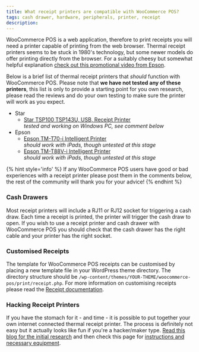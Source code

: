 ```yaml
---
title: What receipt printers are compatible with WooCommerce POS?
tags: cash drawer, hardware, peripherals, printer, receipt
description: 
---
```


WooCommerce POS is a web application, therefore to print receipts you will need a printer capable of printing from the web browser. Thermal receipt printers seems to be stuck in 1980's technology, but some newer models do offer printing directly from the browser. For a suitably cheesy but somewhat helpful explanation [check out this promotional video from Epson](https://www.youtube.com/watch?v=igg6yepW0rw). 

Below is a brief list of thermal receipt printers that _should_ function with WooCommerce POS. Please note that **we have not tested any of these printers**, this list is only to provide a starting point for you own research, please read the reviews and do your own testing to make sure the printer will work as you expect.

*   Star
    *   [Star TSP100 TSP143U, USB, Receipt Printer](http://www.amazon.com/Star-TSP100-TSP143U-Receipt-Printer/dp/B000FCP92C)  
        _tested and working on Windows PC, see comment below_
*   Epson
    *   [Epson TM-T70-i Intelligent Printer](http://www.epson.com.au/pos/products/receiptprinters/DisplayMain.asp?id=TM-T70-i)  
        _should work with iPads, though untested at this stage_
    *   [Epson TM-T88V-i Intelligent Printer](http://www.epson.com.au/pos/products/receiptprinters/DisplayMain.asp?id=tmt88v-i)  
        _should work with iPads, though untested at this stage_

{% hint style='info' %}
If any WooCommerce POS users have good or bad experiences with a receipt printer please post them in the comments below, the rest of the community will thank you for your advice!
{% endhint %}

### Cash Drawers

Most receipt printers will include a RJ11 or RJ12 socket for triggering a cash draw. Each time a receipt is printed, the printer will trigger the cash draw to open. If you wish to use a receipt printer and cash drawer with WooCommerce POS you should check that the cash drawer has the right cable and your printer has the right socket.

### Customised Receipts

The template for WooCommerce POS receipts can be customised by placing a new template file in your WordPress theme directory. The directory structure should be `/wp-content/themes/YOUR-THEME/woocommerce-pos/print/receipt.php`. For more information on customising receipts please read the [Receipt documentation](http://wcpos.com/docs/receipts/).

### Hacking Receipt Printers

If you have the stomach for it - and time - it is possible to put together your own internet connected thermal receipt printer. The process is definitely not easy but it actually looks like fun if you're a hacker/maker type. [Read this blog for the initial research](http://exciting.io/2012/04/12/hello-printer/) and then check this page for [instructions and necessary equipment](https://github.com/exciting-io/printer/wiki/Making-your-own-printer).